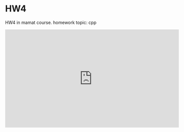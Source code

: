 # HW4
HW4 in mamat course. homework topic: cpp
<iframe width="560" height="315" src="https://www.youtube.com/embed/LGPfgdGoTs4" frameborder="0" allow="accelerometer; autoplay; encrypted-media; gyroscope; picture-in-picture" allowfullscreen></iframe>
